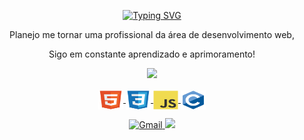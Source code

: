 <p align="center">
  <a href="https://git.io/typing-svg">
    <img src="https://readme-typing-svg.demolab.com?font=Fira+Code&weight=600&size=25&pause=1000&color=ffffff&random=false&width=225&height=40&lines=Ol%C3%A1%2C+eu+sou+a+Elaine!" alt="Typing SVG">
  </a>
</p>

<div align="center">
  Planejo me tornar uma profissional da área de desenvolvimento web,
  
  Sigo em constante aprendizado e aprimoramento!
</div>

<div align="center">
<a href="https://github.com/alveslaine">
  <img height="150em" src="https://github-readme-stats.vercel.app/api/top-langs/?username=alveslaine&layout=compact&langs_count=7&theme=tokyonight"/>
</div>

  <div style="display: inline_block" align="center"><br>
  <img align="center" alt="HTML" height="30" width="40" src="https://raw.githubusercontent.com/devicons/devicon/master/icons/html5/html5-original.svg">
  <img align="center" alt="CSS" height="30" width="40" src="https://raw.githubusercontent.com/devicons/devicon/master/icons/css3/css3-original.svg">
  <img align="center" alt="JavaScript" height="30" width="40" src="https://raw.githubusercontent.com/devicons/devicon/master/icons/javascript/javascript-original.svg">
  <img align="center" alt="C" height="30" width="40" src="https://raw.githubusercontent.com/devicons/devicon/master/icons/c/c-original.svg">
</div>

  <p></p>
  <div align="center"> 
  <a href="mailto:er3734343@gmail.com">
  <img src="https://img.shields.io/badge/-Gmail-%23333?style=for-the-badge&logo=gmail&logoColor=white" alt="Gmail">
    </a>
  <a href="https://www.linkedin.com/in/elaine-alves-silva-928a24208">
    <img src="https://img.shields.io/badge/-LinkedIn-%230077B5?style=for-the-badge&logo=linkedin&logoColor=white"></a> 
</div>
